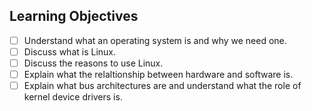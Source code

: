 ## Learning Objectives

- [ ] Understand what an operating system is and why we need one.
- [ ] Discuss what is Linux.
- [ ] Discuss the reasons to use Linux.
- [ ] Explain what the relaltionship between hardware and software is.
- [ ] Explain what bus architectures are and understand what the role of kernel device drivers is.
